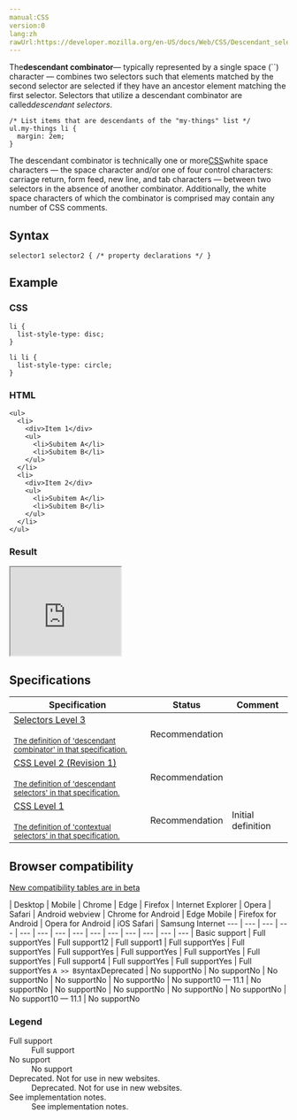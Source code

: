 ```yaml
---
manual:CSS
version:0
lang:zh
rawUrl:https://developer.mozilla.org/en-US/docs/Web/CSS/Descendant_selectors
---
```






The**descendant combinator**— typically represented by a single space (``) character — combines two selectors such that elements matched by the second selector are selected if they have an ancestor element matching the first selector. Selectors that utilize a descendant combinator are called<dfn>descendant selectors</dfn>.


```
/* List items that are descendants of the "my-things" list */
ul.my-things li {
  margin: 2em;
}
```


The descendant combinator is technically one or more[CSS](%143 "CSS: CSS (Cascading Style Sheets) is a declarative language that controls how webpages look in the browser.")white space characters — the space character and/or one of four control characters: carriage return, form feed, new line, and tab characters — between two selectors in the absence of another combinator. Additionally, the white space characters of which the combinator is comprised may contain any number of CSS comments.


## Syntax<a name="Syntax"></a>

```
selector1 selector2 { /* property declarations */ }

```

## Example<a name="Example"></a>

### CSS<a name="CSS"></a>

```
li {
  list-style-type: disc;
}

li li {
  list-style-type: circle;
}
```

### HTML<a name="HTML"></a>

```
<ul>
  <li>
    <div>Item 1</div>
    <ul>
      <li>Subitem A</li>
      <li>Subitem B</li>
    </ul>
  </li>
  <li>
    <div>Item 2</div>
    <ul>
      <li>Subitem A</li>
      <li>Subitem B</li>
    </ul>
  </li>
</ul>
```

### Result<a name="Result"></a>


<iframe src='https://mdn.mozillademos.org/en-US/docs/Web/CSS/Descendant_selectors$samples/Example?revision=1367134' width='200' height='160'></iframe>



## Specifications<a name="Specifications"></a>

Specification | Status | Comment 
 ---  |  ---  |  ---  | 
[Selectors Level 3<br></br><small>The definition of &#39;descendant combinator&#39; in that specification.</small>](%36120 "") | Recommendation |  
[CSS Level 2 (Revision 1)<br></br><small>The definition of &#39;descendant selectors&#39; in that specification.</small>](%36121 "") | Recommendation |  
[CSS Level 1<br></br><small>The definition of &#39;contextual selectors&#39; in that specification.</small>](%36122 "") | Recommendation | Initial definition 


## Browser compatibility<a name="Browser_compatibility"></a>
[New compatibility tables are in beta<i></i>](%3360 "")

 | <abbr>Desktop<i></i></abbr> | <abbr>Mobile<i></i></abbr> 
 | <abbr>Chrome<i></i></abbr> | <abbr>Edge<i></i></abbr> | <abbr>Firefox<i></i></abbr> | <abbr>Internet Explorer<i></i></abbr> | <abbr>Opera<i></i></abbr> | <abbr>Safari<i></i></abbr> | <abbr>Android webview<i></i></abbr> | <abbr>Chrome for Android<i></i></abbr> | <abbr>Edge Mobile<i></i></abbr> | <abbr>Firefox for Android<i></i></abbr> | <abbr>Opera for Android<i></i></abbr> | <abbr>iOS Safari<i></i></abbr> | <abbr>Samsung Internet<i></i></abbr> 
 ---  |  ---  |  ---  |  ---  |  ---  |  ---  |  ---  |  ---  |  ---  |  ---  |  ---  |  ---  |  ---  |  ---  | 
Basic support | <abbr>Full support</abbr>Yes | <abbr>Full support</abbr>12 | <abbr>Full support</abbr>1 | <abbr>Full support</abbr>Yes | <abbr>Full support</abbr>Yes | <abbr>Full support</abbr>Yes | <abbr>Full support</abbr>Yes | <abbr>Full support</abbr>Yes | <abbr>Full support</abbr>Yes | <abbr>Full support</abbr>4 | <abbr>Full support</abbr>Yes | <abbr>Full support</abbr>Yes | <abbr>Full support</abbr>Yes 
`A >> B`syntax<abbr>Deprecated<i></i></abbr> | <abbr>No support</abbr>No | <abbr>No support</abbr>No | <abbr>No support</abbr>No | <abbr>No support</abbr>No | <abbr>No support</abbr>No | <abbr>No support</abbr>10 — 11.1 | <abbr>No support</abbr>No | <abbr>No support</abbr>No | <abbr>No support</abbr>No | <abbr>No support</abbr>No | <abbr>No support</abbr>No | <abbr>No support</abbr>10 — 11.1 | <abbr>No support</abbr>No 


### Legend<a name="Legend"></a>
<dl><dt id=''><abbr>Full support</abbr></dt><dd>Full support</dd><dt id=''><abbr>No support</abbr></dt><dd>No support</dd><dt id=''><abbr>Deprecated. Not for use in new websites.<i></i></abbr></dt><dd>Deprecated. Not for use in new websites.</dd><dt id=''><abbr>See implementation notes.<i></i></abbr></dt><dd>See implementation notes.</dd></dl>



